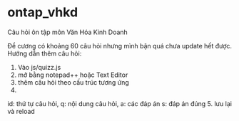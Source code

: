 # ontap_vhkd
Câu hỏi ôn tập môn Văn Hóa Kinh Doanh

Đề cương có khoảng 60 câu hỏi nhưng mình bận quá chưa update hết được.
Hướng dẫn thêm câu hỏi:
  1. Vào js/quizz.js
  2. mở bằng notepad++ hoặc Text Editor 
  3. thêm câu hỏi theo cấu trúc tương ứng
  4. 
  id: thứ tự câu hỏi, 
  q: nội dung câu hỏi,
  a: các đáp án
  s: đáp án đúng
  5. lưu lại và reload
